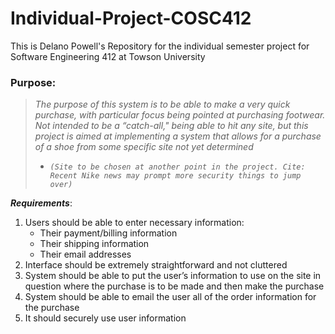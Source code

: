 # Individual-Project-COSC412
This is Delano Powell's Repository for the individual semester project for Software Engineering 412 at Towson University

### Purpose: 
>*The purpose of this system is to be able to make a very quick purchase, with particular focus being pointed at purchasing footwear. Not intended to be a “catch-all," being able to hit any site, but this project is aimed at implementing a system that allows for a purchase of a shoe from some specific site not yet determined*
> - *`(Site to be chosen at another point in the project. Cite: Recent Nike news may prompt more security things to jump over)`*

**_Requirements_**: 
1. Users should be able to enter necessary information:
    - Their payment/billing information
    - Their shipping information
    - Their email addresses
2. Interface should be extremely straightforward and not cluttered
3. System should be able to put the user’s information to use on the site in question where the purchase is to be made and then make the purchase
4. System should be able to email the user all of the order information for the purchase
5. It should securely use user information
